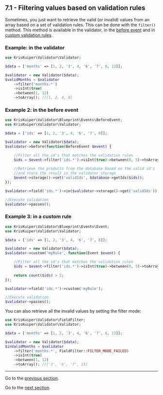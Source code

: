 ## 7.1 - Filtering values based on validation rules

Sometimes, you just want to retrieve the valid (or invalid) values from an array based on a set of validation rules. This can be done with the `filter()` method. This method is available in the validator, in the [before event](/docs/14%20-%20Events/14.1%20-%20Before%20validation%20event.md) and in [custom validation rules](/docs/05%20-%20Custom%20validation%20rules).

### Example: in the validator
```php
use KrisKuiper\Validator\Validator;

$data = ['months' => [1, 2, '3', 4, '6', '7', 8, 13]];

$validator = new Validator($data);
$validMonths = $validator
    ->filter('months.*')
    ->isInt(true)
    ->between(1, 12)
    ->toArray(); //[1, 2, 4, 8]
```

### Example 2: in the before event
```php
use KrisKuiper\Validator\Blueprint\Events\BeforeEvent;
use KrisKuiper\Validator\Validator;

$data = ['ids' => [1, 2, '3', 4, '6', '7', 8]];

$validator = new Validator($data);
$validator->before(function(BeforeEvent $event) {

    //Filter all the id's that matches the validation rules
    $ids = $event->filter('ids.*')->isInt(true)->between(0, 5)->toArray(); //[1, 2, 4]
    
    //Retrieve the products from the database based on the valid id's
    //and store the result in the validator storage
    $event->storage()->set('validIds', $database->getIds($ids));
});

$validator->field('ids.*')->in($validator->storage()->get('validIds'));

//Execute validation
$validator->passes();
```

### Example 3: in a custom rule
```php
use KrisKuiper\Validator\Blueprint\Events\Event;
use KrisKuiper\Validator\Validator;

$data = ['ids' => [1, 2, '3', 4, '6', '7', 8]];

$validator = new Validator($data);
$validator->custom('myRule', function(Event $event) {

    //Filter all the id's that matches the validation rules
    $ids = $event->filter('ids.*')->isInt(true)->between(0, 5)->toArray(); //[1, 2, 4]
    
    return count($ids) > 2;
});

$validator->field('ids.*')->custom('myRule');

//Execute validation
$validator->passes();
```

You can also retrieve all the invalid values by setting the filter mode:
```php
use KrisKuiper\Validator\FieldFilter;
use KrisKuiper\Validator\Validator;

$data = ['months' => [1, 2, '3', 4, '6', '7', 8, 13]];

$validator = new Validator($data);
$inValidMonths = $validator
    ->filter('months.*', FieldFilter::FILTER_MODE_FAILED)
    ->isInt(true)
    ->between(1, 12)
    ->toArray(); //['3', '6', '7', 13]
```


---------------

Go to the [previous section](/docs/06%20-%20Conditional%20validation/6.1%20-%20Conditionally%20adding%20rules.md).

Go to the [next section](/docs/08%20-%20Combining%20fields%20for%20single%20validation/8.1%20-%20Combining%20fields.md).